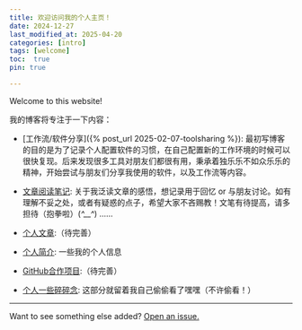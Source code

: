 ```yaml
---
title: 欢迎访问我的个人主页！
date: 2024-12-27
last_modified_at: 2025-04-20
categories: [intro]
tags: [welcome]
toc:  true
pin: true

---
```


Welcome to this website! 

我的博客将专注于一下内容：

- [工作流/软件分享]({% post_url 2025-02-07-toolsharing %}): 最初写博客的目的是为了记录个人配置软件的习惯，在自己配置新的工作环境的时候可以很快复现。后来发现很多工具对朋友们都很有用，秉承着独乐乐不如众乐乐的精神，开始尝试与朋友们分享我使用的软件，以及工作流等内容。

- [文章阅读笔记](/categories/paper-reading/): 关于我泛读文章的感悟，想记录用于回忆 or 与朋友讨论。如有理解不妥之处，或者有疑惑的点子，希望大家不吝赐教！文笔有待提高，请多担待（抱拳啦）(*^__^*) ……

- [个人文章](/publications/):（待完善）

- [个人简介](/aboutme/): 一些我的个人信息

- [GitHub合作项目](/github_project/):（待完善）

- [个人一些碎碎念](/categories/personal/): 这部分就留着我自己偷偷看了嘿嘿（不许偷看！）

---

Want to see something else added? <a href="https://github.com/MingshuoXu/MingshuoXu.github.io/issues/new">Open an issue.</a>

[^fn-sample_footnote]: Handy! Now click the return link to go back.
